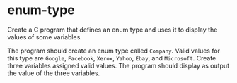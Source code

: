# enum-type

Create a C program that defines an enum type and uses it to display the values of some variables.

The program should create an enum type called `Company`. Valid values for this type are `Google`, `Facebook`, `Xerox`, `Yahoo`, `Ebay`, and `Microsoft`. Create three variables assigned valid values. The program should display as output the value of the three variables.
